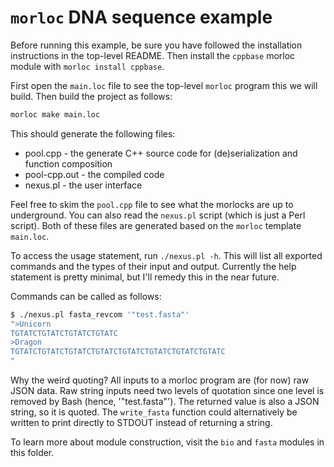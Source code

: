 # `morloc` DNA sequence example

Before running this example, be sure you have followed the installation
instructions in the top-level README. Then install the `cppbase` morloc module
with `morloc install cppbase`.

First open the `main.loc` file to see the top-level `morloc` program this we
will build. Then build the project as follows:

``` sh
morloc make main.loc
```

This should generate the following files:
 * pool.cpp - the generate C++ source code for (de)serialization and function composition 
 * pool-cpp.out - the compiled code
 * nexus.pl - the user interface

Feel free to skim the `pool.cpp` file to see what the morlocks are up to
underground. You can also read the `nexus.pl` script (which is just a Perl
script). Both of these files are generated based on the `morloc` template
`main.loc`.

To access the usage statement, run `./nexus.pl -h`. This will list all exported
commands and the types of their input and output. Currently the help statement
is pretty minimal, but I'll remedy this in the near future.

Commands can be called as follows:

``` sh
$ ./nexus.pl fasta_revcom '"test.fasta"'
">Unicorn
TGTATCTGTATCTGTATCTGTATC
>Dragon
TGTATCTGTATCTGTATCTGTATCTGTATCTGTATCTGTATCTGTATC
"
```

Why the weird quoting? All inputs to a morloc program are (for now) raw JSON
data. Raw string inputs need two levels of quotation since one level is removed
by Bash (hence, '"test.fasta"'). The returned value is also a JSON string, so
it is quoted. The `write_fasta` function could alternatively be written to
print directly to STDOUT instead of returning a string.

To learn more about module construction, visit the `bio` and `fasta` modules in
this folder.
